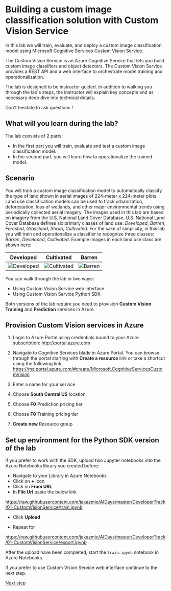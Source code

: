 # Building a custom image classification solution with Custom Vision Service
In this lab we will train, evaluate, and deploy a custom image classification model using Microsoft Cognitive Services Custom Vision Service. 

The Custom Vision Service is an Azure Cognitive Service that lets you build custom image classifiers and object detectors. The Custom Vision Service provides a REST API and a web interface to orchestrate model training and operationalization.

The lab is designed to be instructor guided.  In addition to walking you through the lab's steps, the instructor will explain key concepts and as necessary deep dive into technical details. 

Don't hesitate to ask questions !

## What will you learn during the lab?
The lab consists of 2 parts:
- In the first part you will train, evaluate and test a custom image classification model.
- In the second part, you will learn how to operationalize the trained model.


## Scenario

You will train a custom image classification model to automatically classify the type of land shown in aerial images of 224-meter x 224-meter plots. Land use classification models can be used to track urbanization, deforestation, loss of wetlands, and other major environmental trends using periodically collected aerial imagery. The images used in this lab are based on imagery from the U.S. National Land Cover Database. U.S. National Land Cover Database defines six primary classes of land use: *Developed*, *Barren*, *Forested*, *Grassland*, *Shrub*, *Cultivated*. For the sake of simplicity, in this lab you will train and operationalize a classifier to recognize three classes: *Barren*, *Developed*, *Cultivated*.  Example images in each land use class are shown here:

Developed | Cultivated | Barren
--------- | ------ | ----------
![Developed](images/developed1.png) | ![Cultivated](images/cultivated1.png) | ![Barren](images/barren1.png)


You can walk through the lab in two ways:
- Using Custom Vision Service web interface
- Using Custom Vision Service Python SDK

Both versions of the lab require you need to provision **Custom Vision** **Training** and **Prediction** services in Azure.

## Provision Custom Vision services in Azure

1. Login to Azure Portal using credentials bound to your Azure subscription:
http://portal.azure.com

2. Navigate to Cognitive Services blade in Azure Portal. You can browse through the portal starting with **Create a resource** link or take a shortcut using the following link.
https://ms.portal.azure.com/#create/Microsoft.CognitiveServicesCustomVision

3. Enter a name for your service

4. Choose **South Central US** location

5. Choose **F0** Prediction pricing tier

6. Choose **F0** Training pricing tier

7. **Create new** Resource group


## Set up environment for the Python SDK version of the lab

If you prefer to work with the SDK, upload two Jupyter notebooks into the Azure Notebooks library you created before:

* Navigate to your Library in Azure Notebooks
* Click on **+** icon
* Click on **From URL**
* In **File Url** paste the below link

https://raw.githubusercontent.com/jakazmie/AIDays/master/DeveloperTrack/01-CustomVisionService/train.ipynb

* Click **Upload**

* Repeat for 

https://raw.githubusercontent.com/jakazmie/AIDays/master/DeveloperTrack/01-CustomVisionService/export.ipynb


After the upload have been completed, start the `train.ipynb` notebook in Azure Notebooks.


If you prefer to use Custom Vision Service web interface continue to the next step.

[Next step](train.md)


